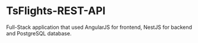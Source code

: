 # TsFlights-REST-API
Full-Stack application that used AngularJS for frontend, NestJS for backend and PostgreSQL database.
